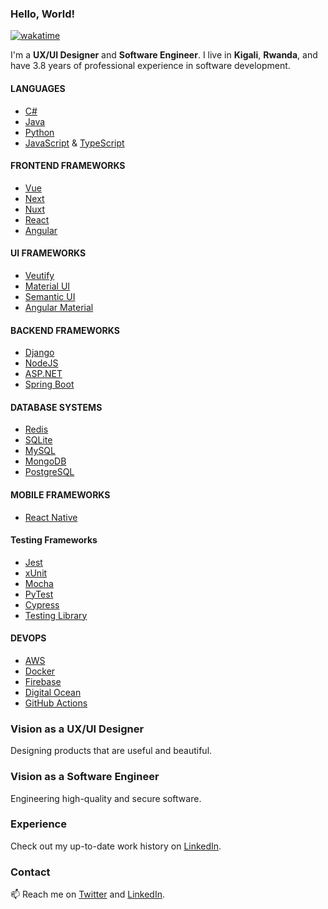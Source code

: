 ### Hello, World!

<!--
**placiderapson/placiderapson** is a ✨ _special_ ✨ repository because its `README.md` (this file) appears on your GitHub profile.

Here are some ideas to get you started:

- 🔭 I’m currently working on ...
- 🌱 I’m currently learning ...
- 👯 I’m looking to collaborate on ...
- 🤔 I’m looking for help with ...
- 💬 Ask me about ...
- 📫 How to reach me: ...
- 😄 Pronouns: ...
- ⚡ Fun fact: ...
-->
[![wakatime](https://wakatime.com/badge/user/4025933c-84c6-4f67-aacc-116e42e05bb9.svg)](https://wakatime.com/@4025933c-84c6-4f67-aacc-116e42e05bb9)

I'm a **UX/UI Designer** and **Software Engineer**. I live in **Kigali**, **Rwanda**, and have 3.8 years of professional experience in software development. 

#### LANGUAGES

- [C#](https://docs.microsoft.com/en-us/dotnet/csharp)
- [Java](https://docs.oracle.com/en/java)
- [Python](https://docs.python.org/3)
- [JavaScript](https://developer.mozilla.org/en-US/docs/Web/JavaScript) & [TypeScript](https://www.typescriptlang.org)

#### FRONTEND FRAMEWORKS

- [Vue](https://vuejs.org)
- [Next](https://nextjs.org)
- [Nuxt](https://nuxtjs.org)
- [React](https://reactjs.org)
- [Angular](https://angular.io)

#### UI FRAMEWORKS

- [Veutify](https://vuetifyjs.com)
- [Material UI](https://mui.com)
- [Semantic UI](https://semantic-ui.com)
- [Angular Material](https://material.angular.io)

#### BACKEND FRAMEWORKS

- [Django](https://www.djangoproject.com)
- [NodeJS](https://nodejs.org/en)
- [ASP.NET](https://dotnet.microsoft.com/en-us/apps/aspnet)
- [Spring Boot](https://spring.io/projects/spring-boot)

#### DATABASE SYSTEMS

- [Redis](https://redis.io)
- [SQLite](https://www.sqlite.org)
- [MySQL](https://www.mysql.com)
- [MongoDB](https://www.mongodb.com)
- [PostgreSQL](https://www.postgresql.org)

#### MOBILE FRAMEWORKS

- [React Native](https://reactnative.dev)

#### Testing Frameworks

- [Jest](https://jestjs.io)
- [xUnit](https://xunit.net)
- [Mocha](https://mochajs.org)
- [PyTest](https://docs.pytest.org)
- [Cypress](https://www.cypress.io)
- [Testing Library](https://testing-library.com)

#### DEVOPS

- [AWS](https://aws.amazon.com)
- [Docker](https://www.docker.com)
- [Firebase](https://firebase.google.com)
- [Digital Ocean](https://www.digitalocean.com)
- [GitHub Actions](https://github.com/features/actions)

### Vision as a UX/UI Designer

Designing products that are useful and beautiful.

### Vision as a Software Engineer

Engineering high-quality and secure software.

### Experience

Check out my up-to-date work history on [LinkedIn](https://www.linkedin.com/in/placideirandora/).


### Contact

📫 Reach me on [Twitter](https://twitter.com/placideirandora) and [LinkedIn](https://www.linkedin.com/in/placideirandora/).



